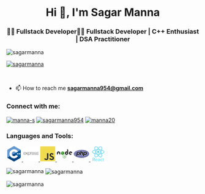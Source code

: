 <h1 align="center">Hi 👋, I'm Sagar Manna</h1>
<h3 align="center">👨‍💻 Fullstack Developer👨‍💻 Fullstack Developer | C++ Enthusiast | DSA Practitioner</h3>

<p align="left"> <img src="https://komarev.com/ghpvc/?username=sagarmanna&label=Profile%20views&color=0e75b6&style=flat" alt="sagarmanna" /> </p>

<p align="left"> <a href="https://github.com/ryo-ma/github-profile-trophy"><img src="https://github-profile-trophy.vercel.app/?username=sagarmanna" alt="sagarmanna" /></a> </p>

<p align="left"> <a href="https://twitter.com/" target="blank"><img src="https://img.shields.io/twitter/follow/?logo=twitter&style=for-the-badge" alt="" /></a> </p>

- 📫 How to reach me **sagarmanna954@gmail.com**

<h3 align="left">Connect with me:</h3>
<p align="left">
<a href="https://linkedin.com/in/manna-s" target="blank"><img align="center" src="https://raw.githubusercontent.com/rahuldkjain/github-profile-readme-generator/master/src/images/icons/Social/linked-in-alt.svg" alt="manna-s" height="30" width="40" /></a>
<a href="https://www.hackerrank.com/sagarmanna954" target="blank"><img align="center" src="https://raw.githubusercontent.com/rahuldkjain/github-profile-readme-generator/master/src/images/icons/Social/hackerrank.svg" alt="sagarmanna954" height="30" width="40" /></a>
<a href="https://www.leetcode.com/manna20" target="blank"><img align="center" src="https://raw.githubusercontent.com/rahuldkjain/github-profile-readme-generator/master/src/images/icons/Social/leet-code.svg" alt="manna20" height="30" width="40" /></a>
</p>

<h3 align="left">Languages and Tools:</h3>
<p align="left"> <a href="https://www.w3schools.com/cpp/" target="_blank" rel="noreferrer"> <img src="https://raw.githubusercontent.com/devicons/devicon/master/icons/cplusplus/cplusplus-original.svg" alt="cplusplus" width="40" height="40"/> </a> <a href="https://expressjs.com" target="_blank" rel="noreferrer"> <img src="https://raw.githubusercontent.com/devicons/devicon/master/icons/express/express-original-wordmark.svg" alt="express" width="40" height="40"/> </a> <a href="https://developer.mozilla.org/en-US/docs/Web/JavaScript" target="_blank" rel="noreferrer"> <img src="https://raw.githubusercontent.com/devicons/devicon/master/icons/javascript/javascript-original.svg" alt="javascript" width="40" height="40"/> </a> <a href="https://nodejs.org" target="_blank" rel="noreferrer"> <img src="https://raw.githubusercontent.com/devicons/devicon/master/icons/nodejs/nodejs-original-wordmark.svg" alt="nodejs" width="40" height="40"/> </a> <a href="https://www.php.net" target="_blank" rel="noreferrer"> <img src="https://raw.githubusercontent.com/devicons/devicon/master/icons/php/php-original.svg" alt="php" width="40" height="40"/> </a> <a href="https://reactjs.org/" target="_blank" rel="noreferrer"> <img src="https://raw.githubusercontent.com/devicons/devicon/master/icons/react/react-original-wordmark.svg" alt="react" width="40" height="40"/> </a> </p>

<p><img align="left" src="https://github-readme-stats.vercel.app/api/top-langs?username=sagarmanna&show_icons=true&locale=en&layout=compact" alt="sagarmanna" /></p>

<p>&nbsp;<img align="center" src="https://github-readme-stats.vercel.app/api?username=sagarmanna&show_icons=true&locale=en" alt="sagarmanna" /></p>

<p><img align="center" src="https://github-readme-streak-stats.herokuapp.com/?user=sagarmanna&" alt="sagarmanna" /></p>
